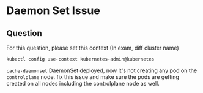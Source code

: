 # Daemon Set Issue

## Question

For this question, please set this context (In exam, diff cluster name)

```kubectl config use-context kubernetes-admin@kubernetes```

```cache-daemonset``` DaemonSet deployed, now it's not creating any pod on the ```controlplane``` node. fix this issue and make sure the pods are getting created on all nodes including the controlplane node as well.